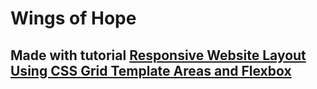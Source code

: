 # Wings of Hope

## Made with tutorial [Responsive Website Layout Using CSS Grid Template Areas and Flexbox](https://www.youtube.com/watch?v=kqxieK47hNM)

